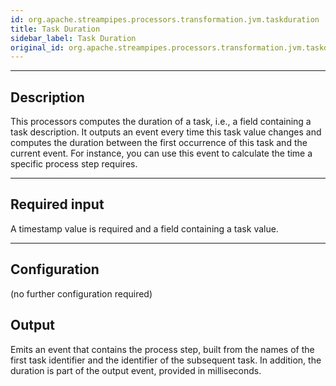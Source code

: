 ```yaml
---
id: org.apache.streampipes.processors.transformation.jvm.taskduration
title: Task Duration
sidebar_label: Task Duration
original_id: org.apache.streampipes.processors.transformation.jvm.taskduration
---
```


<!--
  ~ Licensed to the Apache Software Foundation (ASF) under one or more
  ~ contributor license agreements.  See the NOTICE file distributed with
  ~ this work for additional information regarding copyright ownership.
  ~ The ASF licenses this file to You under the Apache License, Version 2.0
  ~ (the "License"); you may not use this file except in compliance with
  ~ the License.  You may obtain a copy of the License at
  ~
  ~    http://www.apache.org/licenses/LICENSE-2.0
  ~
  ~ Unless required by applicable law or agreed to in writing, software
  ~ distributed under the License is distributed on an "AS IS" BASIS,
  ~ WITHOUT WARRANTIES OR CONDITIONS OF ANY KIND, either express or implied.
  ~ See the License for the specific language governing permissions and
  ~ limitations under the License.
  ~
  -->




***

## Description

This processors computes the duration of a task, i.e., a field containing a task description. It outputs an event
 every time this task value changes and computes the duration between the first occurrence of this task and the
  current event. For instance, you can use this event to calculate the time a specific process step requires.
***

## Required input

A timestamp value is required and a field containing a task value.

***

## Configuration

(no further configuration required)

## Output

Emits an event that contains the process step, built from the names of the first task identifier and the identifier
 of the subsequent task. In addition, the duration is part of the output event, provided in milliseconds.